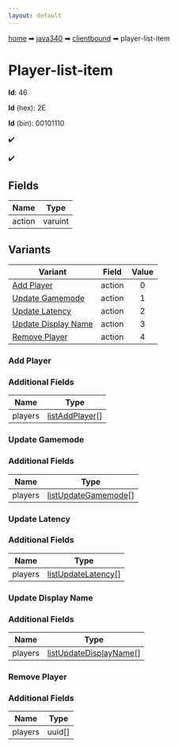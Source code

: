 ```yaml
---
layout: default
---
```


[home](/) ➡ [java340](/protocol/java340) ➡ [clientbound](/protocol/java340/clientbound) ➡ player-list-item

# Player-list-item

**Id**: 46

**Id** (hex): 2E

**Id** (bin): 00101110

✔️

✔️

## Fields

Name | Type
---|---
action | varuint

## Variants

Variant | Field | Value
---|---|:---:
[Add Player](#add_player) | action | 0
[Update Gamemode](#update_gamemode) | action | 1
[Update Latency](#update_latency) | action | 2
[Update Display Name](#update_display_name) | action | 3
[Remove Player](#remove_player) | action | 4

### Add Player

### Additional Fields

Name | Type
---|---
players | [listAddPlayer](/protocol/java340/types/list-add-player)[]

### Update Gamemode

### Additional Fields

Name | Type
---|---
players | [listUpdateGamemode](/protocol/java340/types/list-update-gamemode)[]

### Update Latency

### Additional Fields

Name | Type
---|---
players | [listUpdateLatency](/protocol/java340/types/list-update-latency)[]

### Update Display Name

### Additional Fields

Name | Type
---|---
players | [listUpdateDisplayName](/protocol/java340/types/list-update-display-name)[]

### Remove Player

### Additional Fields

Name | Type
---|---
players | uuid[]

